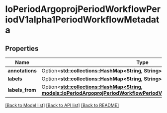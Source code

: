 # IoPeriodArgoprojPeriodWorkflowPeriodV1alpha1PeriodWorkflowMetadata

## Properties

Name | Type | Description | Notes
------------ | ------------- | ------------- | -------------
**annotations** | Option<**std::collections::HashMap<String, String>**> |  | [optional]
**labels** | Option<**std::collections::HashMap<String, String>**> |  | [optional]
**labels_from** | Option<[**std::collections::HashMap<String, models::IoPeriodArgoprojPeriodWorkflowPeriodV1alpha1PeriodLabelValueFrom>**](io.argoproj.workflow.v1alpha1.LabelValueFrom.md)> |  | [optional]

[[Back to Model list]](../README.md#documentation-for-models) [[Back to API list]](../README.md#documentation-for-api-endpoints) [[Back to README]](../README.md)


